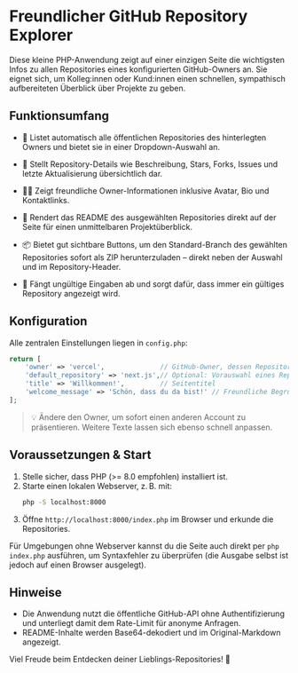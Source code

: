 # Freundlicher GitHub Repository Explorer

Diese kleine PHP-Anwendung zeigt auf einer einzigen Seite die wichtigsten Infos zu allen Repositories eines konfigurierten GitHub-Owners an. Sie eignet sich, um Kolleg:innen oder Kund:innen einen schnellen, sympathisch aufbereiteten Überblick über Projekte zu geben.

## Funktionsumfang
- 📂 Listet automatisch alle öffentlichen Repositories des hinterlegten Owners und bietet sie in einer Dropdown-Auswahl an.
- 🧭 Stellt Repository-Details wie Beschreibung, Stars, Forks, Issues und letzte Aktualisierung übersichtlich dar.
- 🙋‍♀️ Zeigt freundliche Owner-Informationen inklusive Avatar, Bio und Kontaktlinks.
- 📖 Rendert das README des ausgewählten Repositories direkt auf der Seite für einen unmittelbaren Projektüberblick.

- 📦 Bietet gut sichtbare Buttons, um den Standard-Branch des gewählten Repositories sofort als ZIP herunterzuladen – direkt neben der Auswahl und im Repository-Header.
- 🛟 Fängt ungültige Eingaben ab und sorgt dafür, dass immer ein gültiges Repository angezeigt wird.

## Konfiguration
Alle zentralen Einstellungen liegen in `config.php`:

```php
return [
    'owner' => 'vercel',              // GitHub-Owner, dessen Repositories angezeigt werden
    'default_repository' => 'next.js',// Optional: Vorauswahl eines Repositories
    'title' => 'Willkommen!',         // Seitentitel
    'welcome_message' => 'Schön, dass du da bist!' // Freundliche Begrüßung auf der Seite
];
```

> 💡 Ändere den Owner, um sofort einen anderen Account zu präsentieren. Weitere Texte lassen sich ebenso schnell anpassen.

## Voraussetzungen & Start
1. Stelle sicher, dass PHP (>= 8.0 empfohlen) installiert ist.
2. Starte einen lokalen Webserver, z. B. mit:
   ```bash
   php -S localhost:8000
   ```
3. Öffne `http://localhost:8000/index.php` im Browser und erkunde die Repositories.

Für Umgebungen ohne Webserver kannst du die Seite auch direkt per `php index.php` ausführen, um Syntaxfehler zu überprüfen (die Ausgabe selbst ist jedoch auf einen Browser ausgelegt).

## Hinweise
- Die Anwendung nutzt die öffentliche GitHub-API ohne Authentifizierung und unterliegt damit dem Rate-Limit für anonyme Anfragen.
- README-Inhalte werden Base64-dekodiert und im Original-Markdown angezeigt.

Viel Freude beim Entdecken deiner Lieblings-Repositories! 🚀
